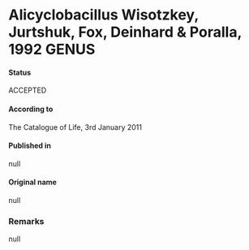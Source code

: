 # Alicyclobacillus Wisotzkey, Jurtshuk, Fox, Deinhard & Poralla, 1992 GENUS

#### Status
ACCEPTED

#### According to
The Catalogue of Life, 3rd January 2011

#### Published in
null

#### Original name
null

### Remarks
null